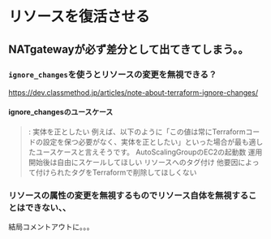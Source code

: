 # リソースを復活させる

## NATgatewayが必ず差分として出てきてしまう。。

### `ignore_changes`を使うとリソースの変更を無視できる？
https://dev.classmethod.jp/articles/note-about-terraform-ignore-changes/

#### ignore_changesのユースケース
> : 実体を正としたい
例えば、以下のように「この値は常にTerraformコードの設定を保つ必要がなく、実体を正としたい」といった場合が最も適したユースケースと言えそうです。
> AutoScalingGroupのEC2の起動数
運用開始後は自由にスケールしてほしい
リソースへのタグ付け
他要因によって付けられたタグをTerraformで削除してほしくない

### リソースの属性の変更を無視するものでリソース自体を無視することはできない、、
結局コメントアウトに。。。
